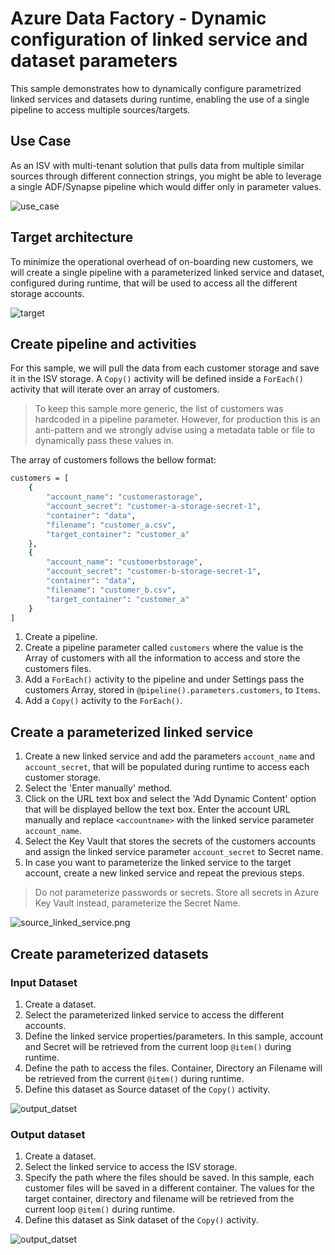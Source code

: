 # Azure Data Factory -  Dynamic configuration of linked service and dataset parameters

This sample demonstrates how to dynamically configure parametrized linked services and datasets during runtime, enabling the use of a single pipeline to access multiple sources/targets.

## Use Case

As an ISV with multi-tenant solution that pulls data from multiple similar sources through different connection strings, you might be able to leverage a single ADF/Synapse pipeline which would differ only in parameter values.

![use_case](./images/use_case_diagram.png)

## Target architecture

 To minimize the operational overhead of on-boarding new customers, we will create a single pipeline with a parameterized linked service and dataset, configured during runtime, that will be used to access all the different storage accounts.

![target](./images/goal_diagram.png)

## Create pipeline and activities

For this sample, we will pull the data from each customer storage and save it in the ISV storage. A ```Copy()``` activity will be defined inside a ```ForEach()``` activity that will iterate over an array of customers.

> To keep this sample more generic, the list of customers was hardcoded in a pipeline parameter. However, for production this is an anti-pattern and we strongly advise using a metadata table or file to dynamically pass these values in.

The array of customers follows the bellow format:

```bash
customers = [
    {
        "account_name": "customerastorage",
        "account_secret": "customer-a-storage-secret-1",
        "container": "data",
        "filename": "customer_a.csv",
        "target_container": "customer_a"
    },
    {
        "account_name": "customerbstorage",
        "account_secret": "customer-b-storage-secret-1",
        "container": "data",
        "filename": "customer_b.csv",
        "target_container": "customer_a"
    }
]
```

1. Create a pipeline.
2. Create a pipeline parameter called ```customers``` where the value is the Array of customers with all the information to access and store the customers files.
3. Add a ```ForEach()``` activity to the pipeline and under Settings pass the customers Array, stored in ```@pipeline().parameters.customers```, to ```Items```.
4. Add a ```Copy()``` activity to the ```ForEach()```.

## Create a parameterized linked service

1. Create a new linked service and add the parameters ```account_name``` and ```account_secret```, that will be populated during runtime to access each customer storage.
2. Select the 'Enter manually' method.
3. Click on the URL text box and select the 'Add Dynamic Content' option that will be displayed bellow the text box. Enter the account URL manually and replace ```<accountname>``` with the linked service parameter ```account_name```.
4. Select the Key Vault that stores the secrets of the customers accounts and assign the linked service parameter ```account_secret``` to Secret name.
5. In case you want to parameterize the linked service to the target account, create a new linked service and repeat the previous steps.

> Do not parameterize passwords or secrets. Store all secrets in Azure Key Vault instead, parameterize the Secret Name.

![source_linked_service.png](./images/source_linked_service.png)

## Create parameterized datasets

### Input Dataset

1. Create a dataset.
2. Select the parameterized linked service to access the different accounts.
3. Define the linked service properties/parameters. In this sample, account and Secret will be retrieved from the current loop ```@item()``` during runtime.
4. Define the path to access the files. Container, Directory an Filename will be retrieved from the current ```@item()``` during runtime.
5. Define this dataset as Source dataset of the ```Copy()``` activity.

![output_datset](./images/input_dataset.png)

### Output dataset

1. Create a dataset.
2. Select the linked service to access the ISV storage.
3. Specify the path where the files should be saved. In this sample, each customer files will be saved in a different container. The values for the target container, directory and filename will be retrieved from the current loop ```@item()``` during runtime.
4. Define this dataset as Sink dataset of the ```Copy()``` activity.

![output_datset](./images/output_dataset.png)
